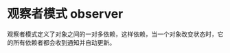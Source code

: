 <!--
 * @Author: 明华
 * @Date: 2021-04-02 11:11:04
 * @LastEditors: 明华
 * @LastEditTime: 2021-04-02 11:12:37
 * @Description: 
 * @FilePath: /frontend-training/design_mode/observer/observer.md
-->

# 观察者模式 observer

观察者模式定义了对象之间的一对多依赖，这样依赖，当一个对象改变状态时，它的所有依赖者都会收到通知并自动更新。
